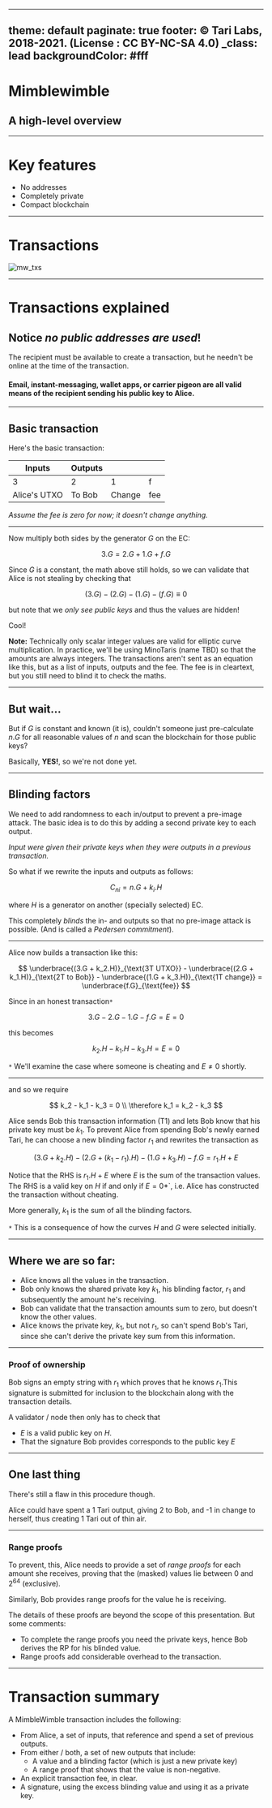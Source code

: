 ------
theme: default
paginate: true
footer: © Tari Labs, 2018-2021. (License : CC BY-NC-SA 4.0)
_class: lead
backgroundColor: #fff
------
<style>
section {
  font-size: 1.5em;
}
</style>

# Mimblewimble
## A high-level overview

----
# Key features

* No addresses
* Completely private
* Compact blockchain

----

# Transactions

![mw_txs](/images/mimblewimble-1/mw_txs.png)

----

# Transactions explained

## Notice _no public addresses are used_!

The recipient must be available to create a transaction, but he needn't be online at the time of the transaction.

#### Email, instant-messaging, wallet apps, or carrier pigeon are all valid means of the recipient sending his public key to Alice.

-----

## Basic transaction

Here's the basic transaction:

| Inputs | Outputs |||
|----------|------------|--|--|
| 3      | 2 | 1 | f |
| Alice's UTXO | To Bob | Change | fee |

_Assume the fee is zero for now; it doesn't change anything._

-----

Now multiply both sides by the generator _G_ on the EC:

$$ 3.G = 2.G + 1.G + f.G $$

Since _G_ is a constant, the math above still holds, so we can validate that Alice is not
stealing by checking that

$$(3.G) - (2.G) - (1.G) - (f.G) \equiv 0$$

but note that we _only see public keys_ and thus the values are hidden!

Cool!

**Note:** Technically only scalar integer values are valid for elliptic curve multiplication. In practice,
we'll be using MinoTaris (name TBD) so that the amounts are always integers.
The transactions aren't sent as an equation like this, but as a list of inputs, outputs and the fee. The fee
is in cleartext, but you still need to blind it to check the maths.

-----

## But wait...

But if $G$ is constant and known (it is), couldn't someone just pre-calculate $n.G$
for all reasonable values of $n$ and scan the blockchain for those public keys?

Basically, **YES!**, so we're not done yet.

-----

## Blinding factors

We need to add randomness to each in/output to prevent a pre-image attack. The basic idea is to do this by adding a second private key to each output.

_Input were given their private keys when they were outputs in a previous transaction._

So what if we rewrite the inputs and outputs as follows:

$$ C_{ni} = n.G + k_i.H $$

where $H$ is a generator on another (specially selected) EC.

This completely _blinds_ the in- and outputs so that no pre-image attack is possible.
(And is called a _Pedersen commitment_).

-----

Alice now builds a transaction like this:

$$
   \underbrace{(3.G + k_2.H)}_{\text{3T UTXO}} - \underbrace{(2.G + k_1.H)}_{\text{2T to Bob}} - \underbrace{(1.G + k_3.H)}_{\text{1T change}}   = \underbrace{f.G}_{\text{fee}}
$$

Since in an honest transaction`*`

$$3.G - 2.G - 1.G - f.G = E = 0$$

this becomes

$$ k_2.H - k_1.H - k_3.H = E = 0 $$

`*` We'll examine the case where someone is cheating and $E \ne 0$ shortly.

-----

and so we require

$$
  k_2 - k_1 - k_3 = 0 \\
  \therefore k_1 = k_2 - k_3
$$

Alice sends Bob this transaction information (T1) and lets Bob know that his private
key must be $k_1$. To prevent Alice from spending Bob's newly earned Tari, he
can choose a new blinding factor $r_1$ and rewrites the transaction as

$$
     (3.G + k_2.H) - (2.G + (k_1 - r_1).H) - (1.G + k_3.H) - f.G
     = r_1.H + E
$$

Notice that the RHS is $r_1.H + E$ where $E$ is the sum of the transaction values.
The RHS is a valid key on $H$ if and only if $E=0$*`, i.e. Alice has constructed
the transaction without cheating.

More generally, $k_1$ is the sum of all the blinding factors.

`*` This is a consequence of how the curves $H$ and $G$ were selected initially.

-----

## Where we are so far:

* Alice knows all the values in the transaction.
* Bob only knows the shared private key $k_1$, his blinding factor, $r_1$ and subsequently the amount he's receiving.
* Bob can validate that the transaction amounts sum to zero, but doesn't know the other values.
* Alice knows the private key, $k_1$, but not $r_1$, so can't spend Bob's Tari, since she can't derive the
  private key sum from this information.

-----

### Proof of ownership

Bob signs an empty string with $r_1$ which proves that he knows $r_1$.This
signature is submitted for inclusion to the blockchain along with the transaction details.

A validator / node then only has to check that

* $E$ is a valid public key on $H$.
* That the signature Bob provides corresponds to the public key $E$

-----

## One last thing

There's still a flaw in this procedure though.

Alice could have spent a 1 Tari output, giving 2 to Bob, and -1 in change to herself,
thus creating 1 Tari out of thin air.

-----

### Range proofs

To prevent, this, Alice needs to provide a set of _range proofs_ for each amount
she receives, proving that the (masked) values lie between 0 and $2^{64}$ (exclusive).

Similarly, Bob provides range proofs for the value he is receiving.

The details of these proofs are beyond the scope of this presentation. But some comments:

* To complete the range proofs you need the private keys, hence Bob derives the RP for his blinded value.
* Range proofs add considerable overhead to the transaction.

----

# Transaction summary
A MimbleWimble transaction includes the following:

* From Alice, a set of inputs, that reference and spend a set of previous outputs.
* From either / both, a set of new outputs that include:
  * A value and a blinding factor (which is just a new private key)
  * A range proof that shows that the value is non-negative.
* An explicit transaction fee, in clear.
* A signature, using the excess blinding value and using it as a private key.
